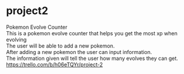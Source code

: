 # project2
Pokemon Evolve Counter <br>
This is a pokemon evolve counter that helps you get the most xp when evolving <br> 
The user will be able to add a new pokemon. <br>
After adding a new pokemon the user can input information. <br>
The information given will tell the user how many evolves they can get. <br>
https://trello.com/b/h06eTQYr/project-2 
